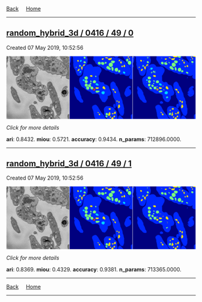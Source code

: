 
[Back](..)&nbsp;&nbsp;&nbsp;&nbsp;&nbsp;[Home](https://leapmanlab.github.io/snapshots)

---

<div class="summary"><a href="0"><h2>random_hybrid_3d / 0416 / 49 / 0</h2></a><p>Created 07 May 2019, 10:52:56
</p><a href="0"><img src="0/media/summary.png" align="center"></a><p>
<i>Click for more details</i>
</p></div>

**ari**: 0.8432. **miou**: 0.5721. **accuracy**: 0.9434. **n_params**: 712896.0000. 

---

<div class="summary"><a href="1"><h2>random_hybrid_3d / 0416 / 49 / 1</h2></a><p>Created 07 May 2019, 10:52:56
</p><a href="1"><img src="1/media/summary.png" align="center"></a><p>
<i>Click for more details</i>
</p></div>

**ari**: 0.8369. **miou**: 0.4329. **accuracy**: 0.9381. **n_params**: 713365.0000. 

---

[Back](..)&nbsp;&nbsp;&nbsp;&nbsp;&nbsp;[Home](https://leapmanlab.github.io/snapshots)

---